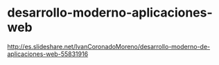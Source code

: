 # desarrollo-moderno-aplicaciones-web
http://es.slideshare.net/IvanCoronadoMoreno/desarrollo-moderno-de-aplicaciones-web-55831916
